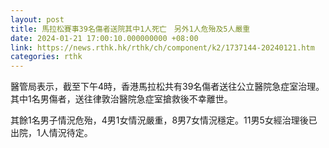 ```yaml
---
layout: post
title: 馬拉松賽事39名傷者送院其中1人死亡　另外1人危殆及5人嚴重
date: 2024-01-21 17:00:10.000000000 +08:00
link: https://news.rthk.hk/rthk/ch/component/k2/1737144-20240121.htm
categories: rthk
---
```


醫管局表示，截至下午4時，香港馬拉松共有39名傷者送往公立醫院急症室治理。其中1名男傷者，送往律敦治醫院急症室搶救後不幸離世。

其餘1名男子情況危殆，4男1女情況嚴重，8男7女情況穩定。11男5女經治理後已出院，1人情況待定。

